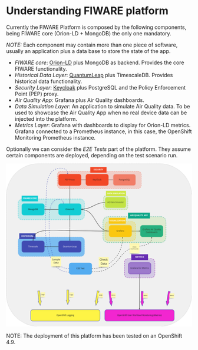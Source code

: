 # Understanding FIWARE platform

Currently the FIWARE Platform is composed by the following components, being FIWARE core (Orion-LD + MongoDB) the only one mandatory.

*NOTE:*
Each component may contain more than one piece of software, usually an application plus a data base to store the state of the app.

* *FIWARE core*: [Orion-LD](https://fiware-academy.readthedocs.io/en/latest/core/orion-ld/index.html) plus MongoDB as backend. Provides the core FIWARE functionality.
* *Historical Data Layer*: [QuantumLeap](https://quantumleap.readthedocs.io/en/latest/) plus TimescaleDB. Provides historical data functionality.
* *Security Layer*: [Keycloak](https://www.keycloak.org/) plus PostgreSQL and the Policy Enforcement Point (PEP) proxy. 
* *Air Quality App*: Grafana plus Air Quality dashboards.
* *Data Simulation Layer*: An application to simulate Air Quality data. To be used to showcase the Air Quality App when no real device data can be injected into the platform.
* *Metrics Layer*: Grafana with dashboards to display for Orion-LD metrics. Grafana connected to a Prometheus instance, in this case, the OpenShift Monitoring Prometheus instance.

Optionally we can consider the *E2E Tests* part of the platform. They assume certain components are deployed, depending on the test scenario run.

![FIWARE platform architecture](./images/fiware-arch-diagram.png)

NOTE: The deployment of this platform has been tested on an OpenShift 4.9.
